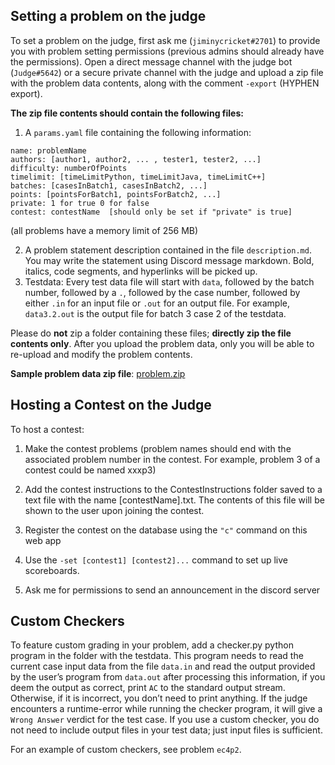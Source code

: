 ## Setting a problem on the judge

To set a problem on the judge, first ask me (`jiminycricket#2701`) to provide you with problem setting permissions (previous admins should already have the permissions). Open a direct message channel with the judge bot (`Judge#5642`) or a secure private channel with the judge and upload a zip file with the problem data contents, along with the comment `-export` (HYPHEN export).

**The zip file contents should contain the following files:**
1. A `params.yaml` file containing the following information:
```
name: problemName
authors: [author1, author2, ... , tester1, tester2, ...]
difficulty: numberOfPoints
timelimit: [timeLimitPython, timeLimitJava, timeLimitC++]
batches: [casesInBatch1, casesInBatch2, ...]
points: [pointsForBatch1, pointsForBatch2, ...]
private: 1 for true 0 for false
contest: contestName  [should only be set if "private" is true]
```
(all problems have a memory limit of 256 MB)

2. A problem statement description contained in the file `description.md`. You may write the statement using Discord message markdown. Bold, italics, code segments, and hyperlinks will be picked up.
3. Testdata: Every test data file will start with `data`, followed by the batch number, followed by a `.`, followed by the case number, followed by either `.in` for an input file or `.out` for an output file. For example, `data3.2.out` is the output file for batch 3 case 2 of the testdata.

Please do **not** zip a folder containing these files; **directly zip the file contents only**.
After you upload the problem data, only you will be able to re-upload and modify the problem contents.

**Sample problem data zip file**: [problem.zip](https://drive.google.com/uc?export=download&id=1X3PaSNXm6m7rOYY6RYCEivvCD9ur2EiZ)

## Hosting a Contest on the Judge
To host a contest:
1. Make the contest problems (problem names should end with the associated problem number in the contest. For example, problem 3 of a contest could be named xxxp3)

2. Add the contest instructions to the ContestInstructions folder saved to a text file with the name [contestName].txt. The contents of this file will be shown to the user upon joining the contest.

3. Register the contest on the database using the `"c"` command on this web app

4. Use the `-set [contest1] [contest2]...` command to set up live scoreboards.

5. Ask me for permissions to send an announcement in the discord server

## Custom Checkers
To feature custom grading in your problem, add a checker.py python program in the folder with the testdata. This program needs to read the current case input data from the file `data.in` and read the output provided by the user’s program from `data.out` after processing this information, if you deem the output as correct, print `AC` to the standard output stream. Otherwise, if it is incorrect, you don’t need to print anything. If the judge encounters a runtime-error while running the checker program, it will give a `Wrong Answer` verdict for the test case. If you use a custom checker, you do not need to include output files in your test data; just input files is sufficient.

For an example of custom checkers, see problem `ec4p2`.
